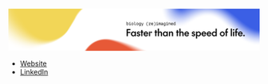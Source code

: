 ![CellBauhaus - faster than the speed of life](./CBH_banner.png)

 - [Website](https://cellbauhaus.com/)
 - [LinkedIn](https://www.linkedin.com/company/cellbauhaus)
